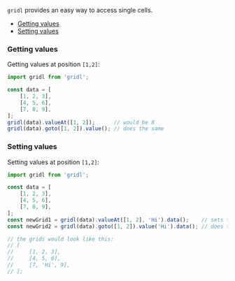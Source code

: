 `gridl` provides an easy way to access single cells.

* [Getting values](#get)
* [Setting values](#set)


### <a name="get"></a>Getting values

Getting values at position `[1,2]`:

```javascript
import gridl from 'gridl';

const data = [
    [1, 2, 3],
    [4, 5, 6],
    [7, 8, 9],
];
gridl(data).valueAt([1, 2]);      // would be 8
gridl(data).goto([1, 2]).value(); // does the same
```

### <a name="set"></a>Setting values

Setting values at position `[1,2]`:

```javascript
import gridl from 'gridl';

const data = [
    [1, 2, 3],
    [4, 5, 6],
    [7, 8, 9],
];
const newGrid1 = gridl(data).valueAt([1, 2], 'Hi').data();    // sets the content of the cell at [1,2] to 'Hi'
const newGrid2 = gridl(data).goto([1, 2]).value('Hi').data(); // does the same

// the grids would look like this:
// [
//     [1, 2, 3],
//     [4, 5, 6],
//     [7, 'Hi', 9],
// ];
```
